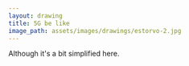 ```yaml
---
layout: drawing
title: 5G be like
image_path: assets/images/drawings/estorvo-2.jpg
---
```


Although it's a bit simplified here.